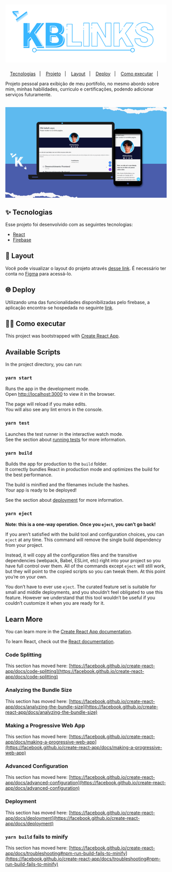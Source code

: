 <h1 align="center">
  <img alt="kabehlinks" title="kabehlinks" src="https://github.com/Kleitomberg/kabehlinks/blob/master/redme/Design%20sem%20nome%20(13)%20(1)%20(1).png" />
</h1>

<p align="center">
  <a href="#-tecnologias">Tecnologias</a>&nbsp;&nbsp;&nbsp;|&nbsp;&nbsp;&nbsp;
  <a href="#-projeto">Projeto</a>&nbsp;&nbsp;&nbsp;|&nbsp;&nbsp;&nbsp;
  <a href="#-layout">Layout</a>&nbsp;&nbsp;&nbsp;|&nbsp;&nbsp;&nbsp;
  <a href="#-Deploy">Deploy</a>&nbsp;&nbsp;&nbsp;|&nbsp;&nbsp;&nbsp;
  <a href="#-como-executar">Como executar</a>&nbsp;&nbsp;&nbsp;|&nbsp;&nbsp;&nbsp;  
</p>


Projeto pessoal para exibição de meu portifolio, no mesmo abordo sobre mim, minhas habilidades, curriculo e certificações, podendo adicionar serviços futuramente.  
<br>

![kabehlinks](https://github.com/Kleitomberg/kabehlinks/blob/master/redme/RESPONSIVE%20(1).png)


## ✨ Tecnologias

Esse projeto foi desenvolvido com as seguintes tecnologias:

- [React](https://reactjs.org)
- [Firebase](https://firebase.google.com/)

## 🔖 Layout

Você pode visualizar o layout do projeto através [desse link](https://www.figma.com/file/cIPA0uy1ivgP2ERuSce0tn/Kabehlinks?node-id=0%3A1). É necessário ter conta no [Figma](http://figma.com/) para acessá-lo.

## 🌐 Deploy

Utilizando uma das funcionalidades disponibilizadas pelo firebase, a aplicação encontra-se hospedada no seguinte [link](https://kabeh-links.web.app/).


## 👨‍💻 Como executar

This project was bootstrapped with [Create React App](https://github.com/facebook/create-react-app).

## Available Scripts

In the project directory, you can run:

### `yarn start`

Runs the app in the development mode.\
Open [http://localhost:3000](http://localhost:3000) to view it in the browser.

The page will reload if you make edits.\
You will also see any lint errors in the console.

### `yarn test`

Launches the test runner in the interactive watch mode.\
See the section about [running tests](https://facebook.github.io/create-react-app/docs/running-tests) for more information.

### `yarn build`

Builds the app for production to the `build` folder.\
It correctly bundles React in production mode and optimizes the build for the best performance.

The build is minified and the filenames include the hashes.\
Your app is ready to be deployed!

See the section about [deployment](https://facebook.github.io/create-react-app/docs/deployment) for more information.

### `yarn eject`

**Note: this is a one-way operation. Once you `eject`, you can’t go back!**

If you aren’t satisfied with the build tool and configuration choices, you can `eject` at any time. This command will remove the single build dependency from your project.

Instead, it will copy all the configuration files and the transitive dependencies (webpack, Babel, ESLint, etc) right into your project so you have full control over them. All of the commands except `eject` will still work, but they will point to the copied scripts so you can tweak them. At this point you’re on your own.

You don’t have to ever use `eject`. The curated feature set is suitable for small and middle deployments, and you shouldn’t feel obligated to use this feature. However we understand that this tool wouldn’t be useful if you couldn’t customize it when you are ready for it.

## Learn More

You can learn more in the [Create React App documentation](https://facebook.github.io/create-react-app/docs/getting-started).

To learn React, check out the [React documentation](https://reactjs.org/).

### Code Splitting

This section has moved here: [https://facebook.github.io/create-react-app/docs/code-splitting](https://facebook.github.io/create-react-app/docs/code-splitting)

### Analyzing the Bundle Size

This section has moved here: [https://facebook.github.io/create-react-app/docs/analyzing-the-bundle-size](https://facebook.github.io/create-react-app/docs/analyzing-the-bundle-size)

### Making a Progressive Web App

This section has moved here: [https://facebook.github.io/create-react-app/docs/making-a-progressive-web-app](https://facebook.github.io/create-react-app/docs/making-a-progressive-web-app)

### Advanced Configuration

This section has moved here: [https://facebook.github.io/create-react-app/docs/advanced-configuration](https://facebook.github.io/create-react-app/docs/advanced-configuration)

### Deployment

This section has moved here: [https://facebook.github.io/create-react-app/docs/deployment](https://facebook.github.io/create-react-app/docs/deployment)

### `yarn build` fails to minify

This section has moved here: [https://facebook.github.io/create-react-app/docs/troubleshooting#npm-run-build-fails-to-minify](https://facebook.github.io/create-react-app/docs/troubleshooting#npm-run-build-fails-to-minify)
